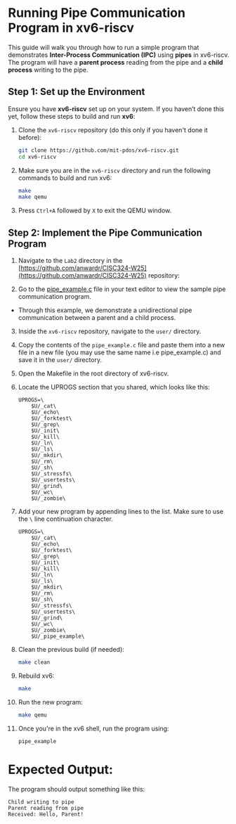 # Running Pipe Communication Program in xv6-riscv

This guide will walk you through how to run a simple program that demonstrates **Inter-Process Communication (IPC)** using **pipes** in xv6-riscv. The program will have a **parent process** reading from the pipe and a **child process** writing to the pipe.

## Step 1: Set up the Environment
Ensure you have **xv6-riscv** set up on your system. If you haven’t done this yet, follow these steps to build and run **xv6**:

1. Clone the `xv6-riscv` repository (do this only if you haven't done it before):
    ```bash
   git clone https://github.com/mit-pdos/xv6-riscv.git
   cd xv6-riscv
    ```
2. Make sure you are in the `xv6-riscv` directory and run the following commands to build and run xv6:
    ```bash
    make
    make qemu
    ```
3. Press `Ctrl+A` followed by `X` to exit the QEMU window.

## Step 2: Implement the Pipe Communication Program

1. Navigate to the `Lab2` directory in the [https://github.com/anwardr/CISC324-W25](https://github.com/anwardr/CISC324-W25) repository:

2. Go to the [pipe_example.c](./pipe_example.c) file in your text editor to view the sample pipe communication program.
 - Through this example, we demonstrate a unidirectional pipe communication between a parent and a child process. 

3. Inside the `xv6-riscv` repository, navigate to the `user/` directory.

4. Copy the contents of the `pipe_example.c` file and paste them into a new file in a new file (you may use the same name i.e pipe_example.c) and save it in the `user/` directory.

5. Open the Makefile in the root directory of xv6-riscv.

6. Locate the UPROGS section that you shared, which looks like this:

    ```make
    UPROGS=\
        $U/_cat\
        $U/_echo\
        $U/_forktest\
        $U/_grep\
        $U/_init\
        $U/_kill\
        $U/_ln\
        $U/_ls\
        $U/_mkdir\
        $U/_rm\
        $U/_sh\
        $U/_stressfs\
        $U/_usertests\
        $U/_grind\
        $U/_wc\
        $U/_zombie\
    ```
7. Add your new program by appending lines to the list. Make sure to use the `\` line continuation character.
    ```make
    UPROGS=\
        $U/_cat\
        $U/_echo\
        $U/_forktest\
        $U/_grep\
        $U/_init\
        $U/_kill\
        $U/_ln\
        $U/_ls\
        $U/_mkdir\
        $U/_rm\
        $U/_sh\
        $U/_stressfs\
        $U/_usertests\
        $U/_grind\
        $U/_wc\
        $U/_zombie\
        $U/_pipe_example\
    ```
8. Clean the previous build (if needed):
    ```bash
    make clean
    ```
9. Rebuild xv6:
    ```bash
    make
    ```
10. Run the new program:
    ```bash
    make qemu
    ```
11. Once you're in the xv6 shell, run the program using:
    ```bash
    pipe_example
    ```

# Expected Output:
The program should output something like this:

```
Child writing to pipe
Parent reading from pipe
Received: Hello, Parent!

```








 
